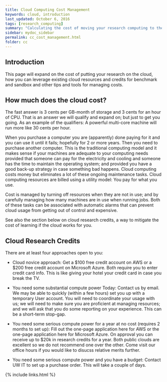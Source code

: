 ```yaml
---
title: Cloud Computing Cost Management
keywords: cloud, introduction
last_updated: October 6, 2016
tags: [research_computing]
summary: "Calculating the cost of moving your research computing to the cloud"
sidebar: mydoc_sidebar
permalink: cc_cost_management.html
folder: cc
---
```


## Introduction
This page will expand on the cost of putting your research on the cloud, how you can leverage existing cloud resources and credits 
for benchmark and sandbox and other tips and tools for managing costs. 
 
## How much does the cloud cost?
The fast answer is 3 cents per GB-month of storage and 3 cents for an hour of CPU. That is an answer we will qualify and expand on; but just to get you going. 
As an example of the qualifiers: A powerful multi-core machine will run more like 30 cents per hour. 

When you purchase a computer you are (apparently) done paying for it and you can use it until it fails; hopefully for 2 or more years. Then you need to purchase 
another computer. This is the traditional computing model and it makes sense if your machines are adequate to your computing needs provided that someone can 
pay for the electricity and cooling and someone has the time to maintain the operating system; and provided you have a good back-up strategy in case something 
bad happens. Cloud computing costs money but eliminates a lot of these ongoing maintenance tasks. Cloud computing resources are billed using a utility model: You pay for what you use.

Cost is managed by turning off resources when they are not in use; and by carefully managing how many machines are in use when running jobs. Both of these tasks 
can be associated with automatic alarms that can prevent cloud usage from getting out of control and expensive.

See also the section below on cloud research credits, a way to mitigate the cost of learning if the cloud works for you.

## Cloud Research Credits
There are at least four approaches open to you:

- Cloud novice approach: Get a $100 free credit account on AWS or a $200 free credit account on Microsoft Azure. Both require you to enter credit 
card info. This is like giving your hotel your credit card in case you break the TV.

- You need some substantial compute power Today: Contact us by email. We may be able to quickly (within a few hours) set you up with a temporary 
User account. You will need to coordinate your usage with us; we will need to make sure you are proficient at managing resources; and we will 
ask that you do some reporting on your experience. This can be a short-term stop-gap.

- You need some serious compute power for a year at no cost (requires 2 months to set up): Fill out the one-page application here for AWS 
or the one-page application here for Microsoft Azure. On approval you can receive up to $20k in research credits for a year. Both public 
clouds are excellent so we do not recommend one over the other. Come visit our office hours if you would like to disucss relative merits further.

- You need some serious compute power and you have a budget: Contact UW IT to set up a purchase order. This will take a couple of days.

{% include links.html %}
